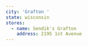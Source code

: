 ```yaml
---
city: 'Grafton '
state: wisconsin
stores:
  - name: Sendik's Grafton
    address: 2195 1st Avenue
---
```

